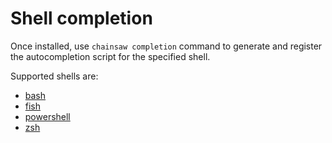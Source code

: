 # Shell completion

Once installed, use `chainsaw completion` command to generate and register the autocompletion script for the specified shell.

Supported shells are:

- [bash](../commands/chainsaw_completion_bash.md)
- [fish](../commands/chainsaw_completion_fish.md)
- [powershell](../commands/chainsaw_completion_powershell.md)
- [zsh](../commands/chainsaw_completion_zsh.md)
